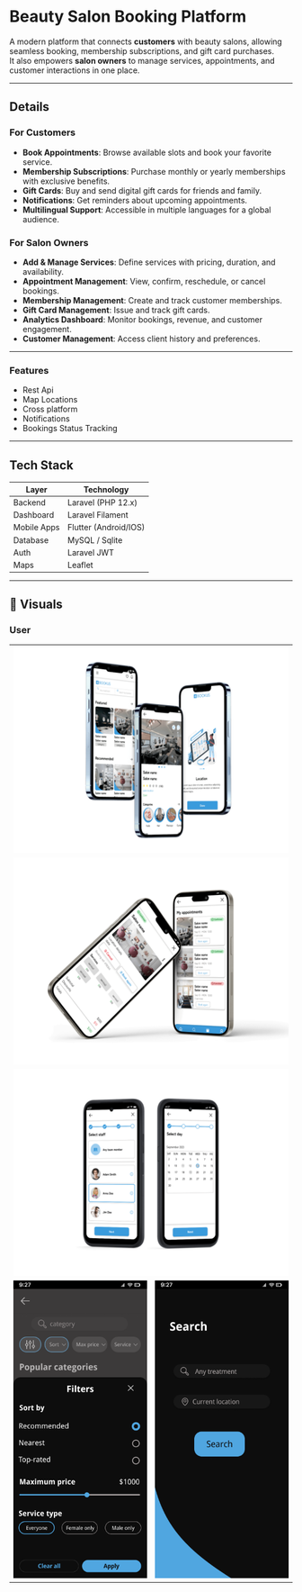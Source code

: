 #  Beauty Salon Booking Platform

A modern platform that connects **customers** with beauty salons, allowing seamless booking, membership subscriptions, and gift card purchases.  
It also empowers **salon owners** to manage services, appointments, and customer interactions in one place.  

---

##  Details

###  For Customers
-  **Book Appointments**: Browse available slots and book your favorite service.  
-  **Membership Subscriptions**: Purchase monthly or yearly memberships with exclusive benefits.  
-  **Gift Cards**: Buy and send digital gift cards for friends and family.  
-  **Notifications**: Get reminders about upcoming appointments.  
-  **Multilingual Support**: Accessible in multiple languages for a global audience.  

###  For Salon Owners
-  **Add & Manage Services**: Define services with pricing, duration, and availability.  
-  **Appointment Management**: View, confirm, reschedule, or cancel bookings.  
-  **Membership Management**: Create and track customer memberships.  
-  **Gift Card Management**: Issue and track gift cards.  
-  **Analytics Dashboard**: Monitor bookings, revenue, and customer engagement.  
-  **Customer Management**: Access client history and preferences.  

---

###  Features
- Rest Api
- Map Locations
- Cross platform
- Notifications
- Bookings Status Tracking

---

##  Tech Stack

| Layer        | Technology             |
|--------------|------------------------|
| Backend      | Laravel (PHP 12.x)     |
| Dashboard    | Laravel Filament       |
| Mobile Apps  | Flutter (Android/IOS)	|
| Database     | MySQL / Sqlite		    |
| Auth         | Laravel JWT 		    |
| Maps         | Leaflet		        |


---

## 📸 Visuals

### User 

<table style="width:100% !important;">
<tr>
	<td colspan="2"><img src="https://github.com/Skaf-Maya/mockups/blob/main/4bookus/user/main.png" width="600"/></td>
</tr>
<tr>
	<td colspan="2"><img src="https://github.com/Skaf-Maya/mockups/blob/main/4bookus/user/appointment.png" width="600"/></td>
</tr>
<tr>
	<td colspan="2"><img src="https://github.com/Skaf-Maya/mockups/blob/main/4bookus/user/booking.png" width="600"/></td>
</tr>
<tr>
	<td><img src="https://github.com/Skaf-Maya/mockups/blob/main/4bookus/user/categories.png" width="300"/></td>
	<td><img src="https://github.com/Skaf-Maya/mockups/blob/main/4bookus/user/search.png" width="300"/></td>
</tr>
</table>


